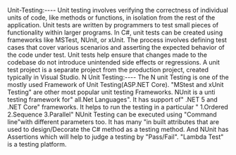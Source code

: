 Unit-Testing:----
Unit testing involves verifying the correctness of individual units of code, like methods or functions, in isolation from the rest of the application.
Unit tests are written by programmers to test small pieces of functionality within larger programs.
In C#, unit tests can be created using frameworks like MSTest, NUnit, or xUnit.
The process involves defining test cases that cover various scenarios and asserting the expected behavior of the code under test.
Unit tests help ensure that changes made to the codebase do not introduce unintended side effects or regressions.
A unit test project is a separate project from the production project, created typically in Visual Studio.
N Unit Testing:----
The N unit Testing is one of the mostly used Framework of Unit Testing(ASP.NET Core).
"MStest and xUnit Testing" are other most popular unit testing Frameworks.
NUnit is a unti testing framework for" all.Net Languages".
It has support of" .NET 5 and .NET Core" frameworks.
It helps to run the testing in a particular " 1.Ordered 2.Sequence 3.Parallel"
NUnit Testing can be executed using "Command line"with different parameters too.
It has many "in built attributes that are used to design/Decorate the C# method as a testing method.
And NUnit has Assertions which will help to judge a testing by "Pass/Fail".
"Lambda Test" is a testing platform.
